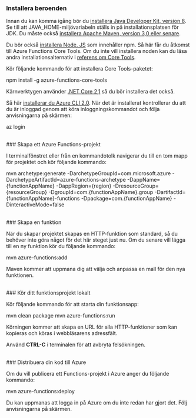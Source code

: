 ### Installera beroenden

Innan du kan komma igång bör du <a href="https://go.microsoft.com/fwlink/?linkid=2016706" target="_blank">installera Java Developer Kit, version 8</a>. Se till att JAVA\_HOME-miljövariabeln ställs in på installationsplatsen för JDK. Du måste också <a href="https://go.microsoft.com/fwlink/?linkid=2016384" target="_blank">installera Apache Maven, version 3,0 eller senare</a>.

Du bör också <a href="https://go.microsoft.com/fwlink/?linkid=2016195" target="_blank">installera Node. JS</a> som innehåller npm. Så här får du åtkomst till Azure Functions Core Tools. Om du inte vill installera noden kan du läsa andra installationsalternativ i <a href="https://go.microsoft.com/fwlink/?linkid=2016192" target="_blank">referens om Core Tools</a>.

Kör följande kommando för att installera Core Tools-paketet:

<MarkdownHighlighter>npm install -g azure-functions-core-tools</MarkdownHighlighter>

Kärnverktygen använder <a href="https://go.microsoft.com/fwlink/?linkid=2016373" target="_blank">.NET Core 2,1</a> så du bör installera det också.

Så här <a href="https://go.microsoft.com/fwlink/?linkid=2016701" target="_blank">installerar du Azure CLI 2.0</a>. När det är installerat kontrollerar du att du är inloggad genom att köra inloggningskommandot och följa anvisningarna på skärmen:

<MarkdownHighlighter>az login</MarkdownHighlighter>

<br/>
### Skapa ett Azure Functions-projekt

I terminalfönstret eller från en kommandotolk navigerar du till en tom mapp för projektet och kör följande kommando:

<MarkdownHighlighter>mvn archetype:generate -DarchetypeGroupId=com.microsoft.azure -DarchetypeArtifactId=azure-functions-archetype -DappName={functionAppName} -DappRegion={region} -DresourceGroup={resourceGroup} -DgroupId=com.{functionAppName}.group -DartifactId={functionAppName}-functions -Dpackage=com.{functionAppName} -DinteractiveMode=false</MarkdownHighlighter>

<br/>
### Skapa en funktion

När du skapar projektet skapas en HTTP-funktion som standard, så du behöver inte göra något för det här steget just nu. Om du senare vill lägga till en ny funktion kör du följande kommando:

<MarkdownHighlighter>mvn azure-functions:add</MarkdownHighlighter>

Maven kommer att uppmana dig att välja och anpassa en mall för den nya funktionen.

<br/>
### Kör ditt funktionsprojekt lokalt

Kör följande kommando för att starta din funktionsapp:

<MarkdownHighlighter>mvn clean package mvn azure-functions:run</MarkdownHighlighter>

Körningen kommer att skapa en URL för alla HTTP-funktioner som kan kopieras och köras i webbläsarens adressfält.

Använd **CTRL-C** i terminalen för att avbryta felsökningen.

<br/>
### Distribuera din kod till Azure

Om du vill publicera ett Functions-projekt i Azure anger du följande kommando:

<MarkdownHighlighter>mvn azure-functions:deploy</MarkdownHighlighter>

Du kan uppmanas att logga in på Azure om du inte redan har gjort det. Följ anvisningarna på skärmen.
